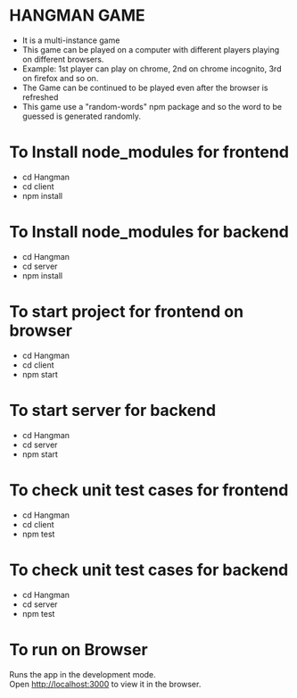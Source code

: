 # HANGMAN GAME

- It is a multi-instance game
- This game can be played on a computer with different players playing on different browsers.
- Example: 1st player can play on chrome, 2nd on chrome incognito, 3rd on firefox and so on.
- The Game can be continued to be played even after the browser is refreshed
- This game use a "random-words" npm package and so the word to be guessed is generated randomly.

# To Install node_modules for frontend

- cd Hangman
- cd client
- npm install

# To Install node_modules for backend

- cd Hangman
- cd server
- npm install

# To start project for frontend on browser

- cd Hangman
- cd client
- npm start

# To start server for backend

- cd Hangman
- cd server
- npm start

# To check unit test cases for frontend

- cd Hangman
- cd client
- npm test

# To check unit test cases for backend

- cd Hangman
- cd server
- npm test

# To run on Browser

Runs the app in the development mode.\
Open [http://localhost:3000](http://localhost:3000) to view it in the browser.

